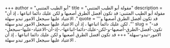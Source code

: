 +++
author = "أبو الطيب المتنبي"
title = "مقولة أبو الطيب المتنبي"
description = "مقولة أبو الطيب المتنبي: قد تكون أفضل الطرق أصعبها و لكن عليك دائما اتباعها ، إذ أن الاعتياد عليها سيجعل الامور تبدو سهلة ."
quote = '''قد تكون أفضل الطرق أصعبها و لكن عليك دائما اتباعها ، إذ أن الاعتياد عليها سيجعل الامور تبدو سهلة .'''
slug = "قد-تكون-أفضل-الطرق-أصعبها-و-لكن-عليك-دائما-اتباعها-،-إذ-أن-الاعتياد-عليها-سيجعل-الامور-تبدو-سهلة"
+++
قد تكون أفضل الطرق أصعبها و لكن عليك دائما اتباعها ، إذ أن الاعتياد عليها سيجعل الامور تبدو سهلة .
